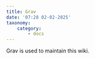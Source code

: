 ```yaml
---
title: Grav
date: '07:28 02-02-2025'
taxonomy:
    category:
        - docs
---
```


Grav is used to maintain this wiki.